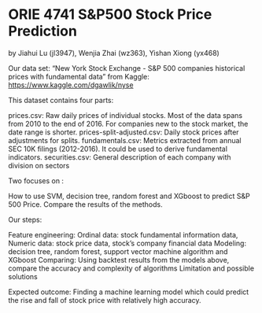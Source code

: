 # ORIE 4741 S&P500 Stock Price Prediction
by Jiahui Lu (jl3947), Wenjia Zhai (wz363), Yishan Xiong (yx468)

Our data set:
“New York Stock Exchange - S&P 500 companies historical prices with fundamental data” from Kaggle: https://www.kaggle.com/dgawlik/nyse

This dataset contains four parts:

prices.csv: Raw daily prices of individual stocks. Most of the data spans from 2010 to the end of 2016. For companies new to the stock market, the date range is shorter.
prices-split-adjusted.csv: Daily stock prices after adjustments for splits.
fundamentals.csv: Metrics extracted from annual SEC 10K filings (2012-2016). It could be used to derive fundamental indicators.
securities.csv: General description of each company with division on sectors

Two focuses on : 

 How to use SVM, decision tree, random forest and XGboost to predict S&P 500 Price.
 Compare the results of the methods.

Our steps: 

Feature engineering: Ordinal data: stock fundamental information data, Numeric data: stock price data, stock’s company financial data
Modeling: decision tree, random forest, support vector machine algorithm and XGboost
Comparing: Using backtest results from the models above, compare the accuracy and complexity of algorithms 
Limitation and possible solutions

Expected outcome:
	Finding a machine learning model which could predict the rise and fall of stock price  with relatively high accuracy.

